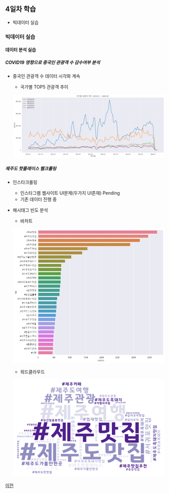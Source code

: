 ## 4일차 학습
- 빅데이터 실습

### 빅데이터 실습

#### 데이터 분석 실습

##### COVID19 영향으로 중국인 관광객 수 감수여부 분석
- 중국인 관광객 수 데이터 시각화 계속
    - 국가별 TOP5 관광객 추이 

    ![국가별관광객](https://raw.githubusercontent.com/Hsegunn/bigdata-analysis-2024/main/images/ba006.png)

##### 제주도 핫플레이스 웹크롤링
- 인스타크롤링
    - 인스타그램 웹사이트 UI문제(두가지 UI존재) Pending
    - 기존 데이터 진행 중
- 해시태그 빈도 분석
    - 바차트

    ![바차트](https://raw.githubusercontent.com/Hsegunn/bigdata-analysis-2024/main/images/ba007.png)

    - 워드클라우드

    ![워드클라우드](https://raw.githubusercontent.com/Hsegunn/bigdata-analysis-2024/main/images/ba008.png)

[이전](https://github.com/Hsegunn/bigdata-analysis-2024/blob/main/README.md)